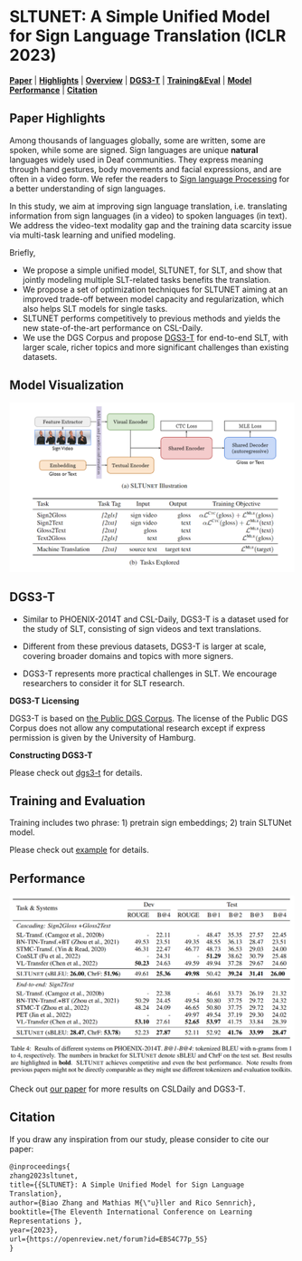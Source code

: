 # SLTUNET: A Simple Unified Model for Sign Language Translation (ICLR 2023)

[**Paper**](https://openreview.net/forum?id=EBS4C77p_5S) | 
[**Highlights**](#paper-highlights) |
[**Overview**](#model-visualization) |
[**DGS3-T**](#dgs3-t) |
[**Training&Eval**](#training-and-evaluation) |
[**Model Performance**](#performance) |
[**Citation**](#citation)


## Paper Highlights

Among thousands of languages globally, some are written, some are spoken, while some are signed.
Sign languages are unique **natural** languages widely used in Deaf communities. They express
meaning through hand gestures, body movements and facial expressions, and are often in a video form.
We refer the readers to [Sign language Processing](https://research.sign.mt/) for a better understanding
of sign languages.

In this study, we aim at improving sign language translation, i.e. translating information from
sign languages (in a video) to spoken languages (in text). We address the video-text modality gap and 
the training data scarcity issue via multi-task learning and unified modeling. 

Briefly,
- We propose a simple unified model, SLTUNET, for SLT, and show that jointly modeling
multiple SLT-related tasks benefits the translation.
- We propose a set of optimization techniques for SLTUNET aiming at an improved trade-off
between model capacity and regularization, which also helps SLT models for single tasks.
- SLTUNET performs competitively to previous methods and yields the new state-of-the-art
performance on CSL-Daily.
- We use the DGS Corpus and propose [DGS3-T](#dgs3-t) for end-to-end SLT, with larger
scale, richer topics and more significant challenges than existing datasets.

## Model Visualization

![Overview of ur proposal](model.png)


## DGS3-T

* Similar to PHOENIX-2014T and CSL-Daily, DGS3-T is a dataset used for the study of SLT, consisting of sign videos and text translations.

* Different from these previous datasets, DGS3-T is larger at scale, covering broader domains and topics with more signers.

* DGS3-T represents more practical challenges in SLT. We encourage researchers to consider it for SLT research.


**DGS3-T Licensing**

DGS3-T is based on [the Public DGS Corpus](https://www.sign-lang.uni-hamburg.de/meinedgs/ling/license_en.html). The license of the Public DGS Corpus does not allow any computational research except if express
permission is given by the University of Hamburg.

**Constructing DGS3-T**

Please check out [dgs3-t](dgs3-t/README.md) for details.


## Training and Evaluation

Training includes two phrase: 1) pretrain sign embeddings; 2) train SLTUNet model.

Please check out [example](./example) for details.


## Performance

![Resulst on Phoenix](phoenix.png)

Check out [our paper](https://openreview.net/forum?id=EBS4C77p_5S) for more results on CSLDaily and DGS3-T.


## Citation

If you draw any inspiration from our study, please consider to cite our paper:
```
@inproceedings{
zhang2023sltunet,
title={{SLTUNET}: A Simple Unified Model for Sign Language Translation},
author={Biao Zhang and Mathias M{\"u}ller and Rico Sennrich},
booktitle={The Eleventh International Conference on Learning Representations },
year={2023},
url={https://openreview.net/forum?id=EBS4C77p_5S}
}
```
